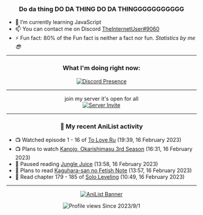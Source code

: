 <div align="center">

### Do da thing DO DA THING DO DA THINGGGGGGGGGGG
</div>

- 🌱 I’m currently learning JavaScript
- 📫 You can contact me on Discord [TheInternetUser#9060](https://discord.com/users/534117072796385300)
- ⚡ Fun fact: 80% of the Fun fact is neither a fact nor fun. _Statistics by me 😎_
<hr>

<div align="center">

### What I'm doing right now:
[![Discord Presence](https://lanyard.cnrad.dev/api/534117072796385300)](https://discord.com/users/534117072796385300)
<hr>

join my server it's open for all <br>
[![Server Invite](https://invidget.switchblade.xyz/bfYgVHxrSs)](https://discord.gg/bfYgVHxrSs)

<hr>
  
### 🌸 My recent AniList activity

</div>

<!-- ANILIST_ACTIVITY:start -->

-   📺 Watched episode 1 - 16 of [To Love Ru](https://anilist.co/anime/3455) (19:39, 16 February 2023)
-   📺 Plans to watch [Kanojo, Okarishimasu 3rd Season](https://anilist.co/anime/154745) (16:31, 16 February 2023)
-   📖 Paused reading [Jungle Juice](https://anilist.co/manga/128882) (13:58, 16 February 2023)
-   📖 Plans to read [Kaguhara-san no Fetish Note](https://anilist.co/manga/141152) (13:57, 16 February 2023)
-   📖 Read chapter 179 - 185 of [Solo Leveling](https://anilist.co/manga/105398) (10:49, 16 February 2023)

<!-- ANILIST_ACTIVITY:end -->
<hr>

<div align="center">

[![AniList Banner](https://img.anili.st/User/929966)](https://anilist.co/user/TheInternetUser)

![Profile views](https://gpvc.arturio.dev/TheInternetUse7) Since 2023/9/1

</div>
